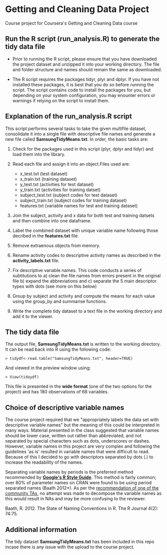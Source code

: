 # Getting and Cleaning Data Project

Course project for Coursera's Getting and Cleaning Data course

## Run the R script (run_analysis.R) to generate the tidy data file

* Prior to running the R script, please ensure that you have downloaded the project dataset and unzipped it into your working directory. The file and folder structure and names should remain the same as downloaded.   
    
* The R script requires the packages tidyr, plyr and dplyr. If you have not installed these packages, it is best that you do so before running the script. The script contains code to install the packages for you, but depending on your system configuration, you may enounter errors or warnings if relying on the script to install them.       
    
## Explanation of the run_analysis.R script

This script performs several tasks to take the given multifile dataset, consolidate it into a single file with descriptive file names and generate a new file called **SamsungTidyMeans.txt**. In order, the basic tasks are:


1. Check for the packages used in this script (plyr, dplyr and tidyr) and load them into the library. 

2. Read each file and assign it into an object.Files used are:      
    *   x_test.txt (test dataset)  
    *   x_train.txt (training dataset)  
    *   y_test.txt (activities for test dataset)  
    *   y_train.txt (activities for training datset)  
    *   subject_test.txt (subject codes for test dataset)  
    *   subject_train.txt (subject codes for training dataset)  
    *   features.txt (variable names for test and training dataset)  

3. Join the subject, activity and x data for both test and training datsets and then combine into one dataframe.  

4. Label the combined dataset with unique variable name following those decribed in the **features.txt** file.  

5. Remove extraenous objects from memory. 

6. Rename activity codes to descriptive activity names as described in the **activity_labels.txt** file.  

7. Fix descriptive variable names. This code conducts a series of subtitutions to a) clean the file names from errors present in the original file b) expand the abbreviations and c) separate the 5 main descriptor types with dots (see more on this below)

8. Group by subject and activity and compute the means for each value using the group_by and summarise functions.  

9. Write the complete tidy dataset to a text file in the working directory and add it to the viewer.


## The tidy data file
The output file, **SamsungTidyMeans.txt** is written to the working directory. It can be read back into R using the following code:

`> tidydf<-read.table("SamsungTidyMeans.txt", header=TRUE)`

And viewed in the preview window using: 

`> View(tidaydf)`

This file is presented in the **wide format** (one of the two options for the project) and has 180 observations of 68 variables.

## Choice of descriptive variable names

The course project required that we "appropriately labels the data set with descriptive variable names" but the meaning of this could be interpreted in many ways. Material presented in the class suggested that variable names should be lower case, written out rather than abbreviated, and not separated by special characters such as dots, underscores or dashes. However, variable names in this project are very complex and following the guidelines 'as is' resulted in variable names that were difficult to read. Because of this I decided to go with descriptors separated by dots (.) to increase the readability of the names. 

Separating variable names by periods is the preferred method recommended by [**Google's R Style Guide**](https://google-styleguide.googlecode.com/svn/trunk/Rguide.xml). This method is fairly common; over 80% of parameter names on CRAN were found to be using period separated names (Baath 2012*).  As per the [recommendation of one of the community TAs](https://thoughtfulbloke.wordpress.com/2015/09/09/getting-and-cleaning-the-assignment/), no attempt was made to decompose the variable names as this would result in NAs and may be more confusing to the reviewer.

Baath, R. 2012. The State of Naming Conventions in R. The R Journal 4(2): 74:75.

## Additional information
The tidy dataset **SamsungTidyMeans.txt** has been included in this repo incase there is any issue with the upload to the course project.
